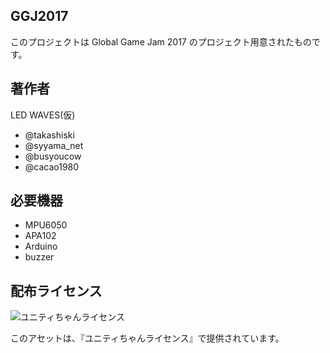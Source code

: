 ## GGJ2017
このプロジェクトは Global Game Jam 2017 のプロジェクト用意されたものです。

## 著作者
LED WAVES(仮)

* @takashiski
* @syyama_net
* @busyoucow
* @cacao1980

## 必要機器

* MPU6050
* APA102
* Arduino
* buzzer


## 配布ライセンス
![ユニティちゃんライセンス](http://unity-chan.com/images/imageLicenseLogo.png)

このアセットは、『ユニティちゃんライセンス』で提供されています。

